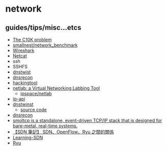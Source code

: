 # network

## guides/tips/misc...etcs

* [The C10K problem](http://www.kegel.com/c10k.html)
* [smallnest/network_benchmark](https://github.com/smallnest/network_benchmark)
* [Wireshark](https://www.wireshark.org/)
* [Netcat](https://nc110.sourceforge.io/)
* ssh
* SSHFS
* [dnstwist](https://github.com/elceef/dnstwist)
* [dnsrecon](https://salsa.debian.org/pkg-security-team/dnsrecon)
* [hackingtool](https://github.com/Z4nzu/hackingtool)
* [netlab: a Virtual Networking Labbing Tool](https://netlab.tools/#)
    * [ipspace/netlab](https://github.com/ipspace/netlab)
* [ip-api](https://ip-api.com/)
* [dnstwinst](https://dnstwist.it/)
    * [source code](https://github.com/elceef/dnstwist)
* [dnsrecon](https://salsa.debian.org/pkg-security-team/dnsrecon)
* [smoltcp is a standalone, event-driven TCP/IP stack that is designed for bare-metal, real-time systems.](https://github.com/smoltcp-rs/smoltcp)
* [【SDN 筆記】 SDN、OpenFlow、Ryu 之間的關係](https://joechang0113.github.io/2019/11/18/Learning-SDN.html)
* [Learning-SDN](https://github.com/YanHaoChen/Learning-SDN)
* [Ryu](https://pypi.org/project/ryu/)
